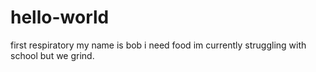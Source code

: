 # hello-world
first respiratory
my name is bob
i need food 
im currently struggling with school
but we grind.
